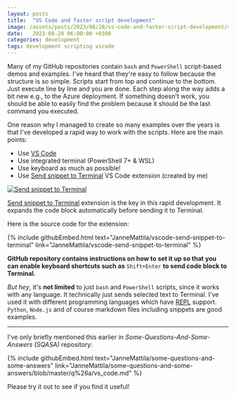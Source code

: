 ```yaml
---
layout: posts
title:  "VS Code and faster script development"
image: /assets/posts/2023/08/28/vs-code-and-faster-script-development/share.gif
date:   2023-08-28 06:00:00 +0300
categories: development
tags: development scripting vscode
---
```

Many of my GitHub repositories contain `bash` and `PowerShell` script-based demos and examples.
I've heard that they're easy to follow because the structure is so simple.
Scripts start from top and continue to the bottom. Just execute line by line and you are done.
Each step along the way adds a bit new e.g., to the Azure deployment.
If something doesn't work, you should be able to easily find the problem because it should
be the last command you executed.

One reason why I managed to create so many examples over the years is that I've developed a rapid way to
work with the scripts. 
Here are the main points:

- Use [VS Code](https://code.visualstudio.com/)
- Use integrated terminal (PowerShell 7+ & WSL)
- Use keyboard as much as possible!
- Use [Send snippet to Terminal](https://marketplace.visualstudio.com/items?itemName=jannemattila.send-snippet-to-terminal) VS Code extension (created by me)


[![Send snippet to Terminal](/assets/posts/2023/08/28/vs-code-and-faster-script-development/share.gif)](/assets/posts/2023/08/28/vs-code-and-faster-script-development/share.gif)

[Send snippet to Terminal](https://marketplace.visualstudio.com/items?itemName=jannemattila.send-snippet-to-terminal)
extension is the key in this rapid development. 
It expands the code block automatically before sending it to Terminal.

Here is the source code for the extension:

{% include githubEmbed.html text="JanneMattila/vscode-send-snippet-to-terminal" link="JanneMattila/vscode-send-snippet-to-terminal" %}

**GitHub repository contains instructions on how to set it up so that you can
enable keyboard shortcuts such as** `Shift+Enter` **to send code block to Terminal.**

_But hey_, it's **not limited** to just `bash` and `PowerShell` scripts, since it works with any language.
It technically just sends selected text to Terminal.
I've used it with different programming languages which have [REPL](https://en.wikipedia.org/wiki/Read%E2%80%93eval%E2%80%93print_loop) support.
`Python`, `Node.js` and of course markdown files including snippets are good examples.

---

I've only briefly mentioned this earlier in _Some-Questions-And-Some-Answers (SQASA)_ repository:

{% include githubEmbed.html text="JanneMattila/some-questions-and-some-answers" link="JanneMattila/some-questions-and-some-answers/blob/master/q%26a/vs_code.md" %}

Please try it out to see if you find it useful!
